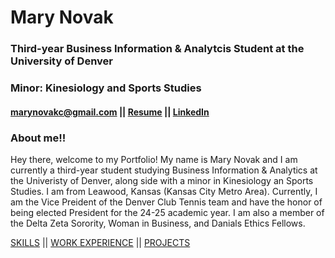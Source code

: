 # Mary Novak
### Third-year Business Information & Analytcis Student at the University of Denver
### Minor: Kinesiology and Sports Studies
#### marynovakc@gmail.com || [Resume](Mary_Novak_Resume.pdf) || [LinkedIn](https://www.linkedin.com/in/mary-novak/)
### About me!!
Hey there, welcome to my Portfolio!
My name is Mary Novak and I am currently a third-year student studying Business Information & Analytics at the Univeristy of Denver, along side with a minor in Kinesiology an Sports Studies. I am from Leawood, Kansas (Kansas City Metro Area). Currently, I am the Vice Preident of the Denver Club Tennis team and have the honor of being elected President for the 24-25 academic year. I am also a member of the Delta Zeta Sorority, Woman in Business, and Danials Ethics Fellows.

[SKILLS](Skills.md) || [WORK EXPERIENCE](WorkExperience.md) || [PROJECTS](Projects.md)


<!--
**marynovak/marynovak** is a ✨ _special_ ✨ repository because its `README.md` (this file) appears on your GitHub profile.

Here are some ideas to get you started:

- 🔭 I’m currently working on ...
- 🌱 I’m currently learning ...
- 👯 I’m looking to collaborate on ...
- 🤔 I’m looking for help with ...
- 💬 Ask me about ...
- 📫 How to reach me: ...
- 😄 Pronouns: ...
- ⚡ Fun fact: ...
-->
